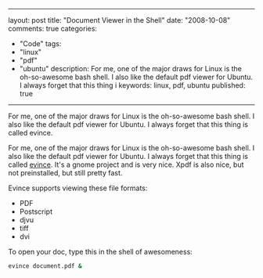 
---
layout: post
title: "Document Viewer in the Shell"
date: "2008-10-08"
comments: true
categories:
  - "Code"
tags:
  - "linux"
  - "pdf"
  - "ubuntu"
description: For me, one of the major draws for Linux is the oh-so-awesome bash shell.  I also like the default pdf viewer for Ubuntu.  I always forget that this thing i
keywords: linux, pdf, ubuntu
published: true
---

For me, one of the major draws for Linux is the oh-so-awesome bash shell.  I also like the default pdf viewer for Ubuntu.  I always forget that this thing is called evince.  
<!--more-->

For me, one of the major draws for Linux is the oh-so-awesome bash shell.  I also like the default pdf viewer for Ubuntu.  I always forget that this thing is called <a href="http://www.gnome.org/projects/evince/">evince</a>.  It's a gnome project and is very nice.  Xpdf is also nice, but not preinstalled, but still pretty fast.  

Evince supports viewing these file formats:
- PDF
- Postscript
- djvu
- tiff
- dvi

To open your doc, type this in the shell of awesomeness:
```bash
evince document.pdf &
```


  
